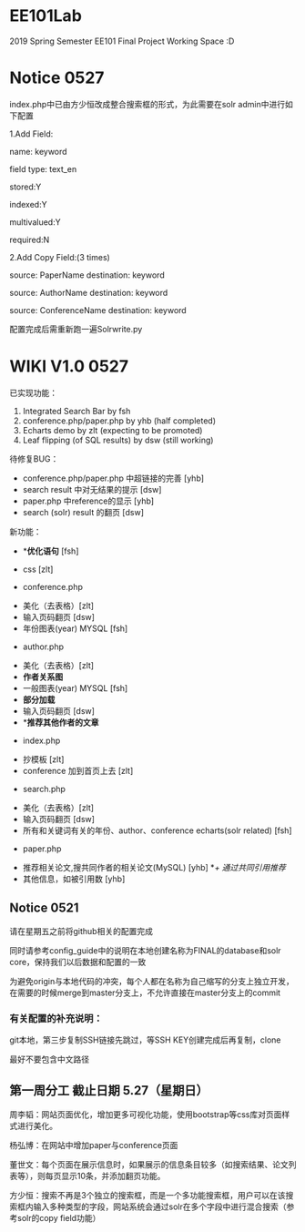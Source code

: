 # EE101Lab
2019 Spring Semester EE101 Final Project Working Space :D

# Notice 0527

index.php中已由方少恒改成整合搜索框的形式，为此需要在solr admin中进行如下配置

1.Add Field:

name: keyword

field type: text_en

stored:Y

indexed:Y

multivalued:Y

required:N

2.Add Copy Field:(3 times)

source: PaperName  destination: keyword

source: AuthorName  destination: keyword

source: ConferenceName  destination: keyword

配置完成后需重新跑一遍Solrwrite.py

# WIKI V1.0 0527

已实现功能：

1. Integrated Search Bar by fsh
2. conference.php/paper.php by yhb (half completed)
3. Echarts demo by zlt (expecting to be promoted)
4. Leaf flipping (of SQL results) by dsw (still working)

待修复BUG：

- conference.php/paper.php 中超链接的完善 [yhb]
- search result 中对无结果的提示 [dsw]
- paper.php 中reference的显示 [yhb]
- search (solr) result 的翻页 [dsw]

新功能：

- ***优化语句** [fsh]

- css [zlt]

- conference.php
+ 美化（去表格）[zlt]
+ 输入页码翻页 [dsw]
+ 年份图表(year) MYSQL [fsh]

- author.php
+ 美化（去表格）[zlt]
+ **作者关系图**
+ 一般图表(year) MYSQL [fsh]
+ **部分加载**
+ 输入页码翻页 [dsw]
+ ***推荐其他作者的文章**

- index.php
+ 抄模板 [zlt]
+ conference 加到首页上去 [zlt]

- search.php
+ 美化（去表格）[zlt]
+ 输入页码翻页 [dsw]
+ 所有和关键词有关的年份、author、conference echarts(solr related) [fsh]

- paper.php
+ 推荐相关论文,搜共同作者的相关论文(MySQL) [yhb]
**+ *通过共同引用推荐**
+ 其他信息，如被引用数 [yhb]


## Notice 0521
请在星期五之前将github相关的配置完成

同时请参考config_guide中的说明在本地创建名称为FINAL的database和solr core，保持我们以后数据和配置的一致

为避免origin与本地代码的冲突，每个人都在名称为自己缩写的分支上独立开发，在需要的时候merge到master分支上，不允许直接在master分支上的commit


### 有关配置的补充说明：
git本地，第三步复制SSH链接先跳过，等SSH KEY创建完成后再复制，clone

最好不要包含中文路径


## 第一周分工 截止日期 5.27（星期日）

周李韬：网站页面优化，增加更多可视化功能，使用bootstrap等css库对页面样式进行美化。

杨弘博：在网站中增加paper与conference页面

董世文：每个页面在展示信息时，如果展示的信息条目较多（如搜索结果、论文列表等），则每页显示10条，并添加翻页功能。

方少恒：搜索不再是3个独立的搜索框，而是一个多功能搜索框，用户可以在该搜索框内输入多种类型的字段，网站系统会通过solr在多个字段中进行混合搜索（参考solr的copy field功能）
